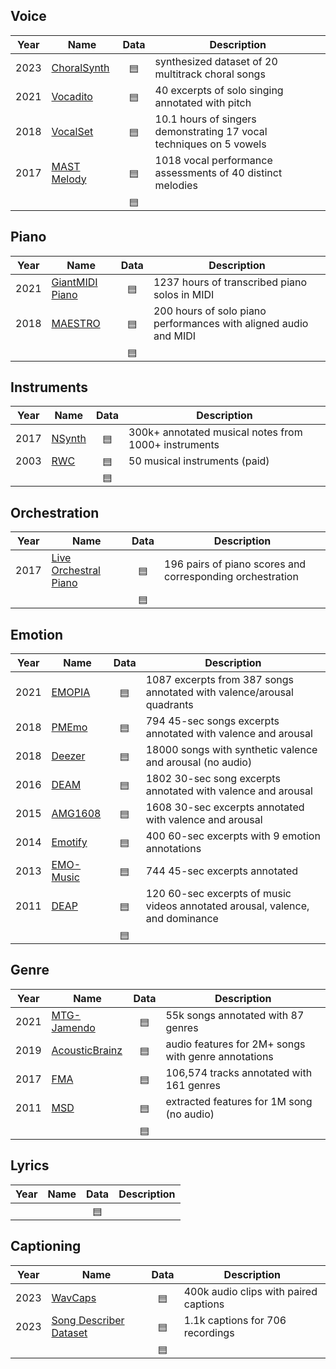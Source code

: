 <!-- Reference: https://www.audiocontentanalysis.org/datasets -->

## Voice
| Year | Name | Data | Description | 
| --- | --- | :---: | --- |
| 2023 | [ChoralSynth](https://arxiv.org/abs/2311.08350) | [▤](https://zenodo.org/records/10161065) | synthesized dataset of 20 multitrack choral songs |
| 2021 | [Vocadito](https://arxiv.org/abs/2110.05580) | [▤](https://zenodo.org/records/5557945) | 40 excerpts of solo singing annotated with pitch |
| 2018 | [VocalSet](https://pseeth.github.io/public/papers/wilkins_seetharaman_ismir18.pdf) | [▤](https://zenodo.org/records/1193957) | 10.1 hours of singers demonstrating 17 vocal techniques on 5 vowels |
| 2017 | [MAST Melody](http://www2.denizyuret.com/bib/bozkurt/bozkurt2017/cmmr2017_BozkurtBaysalYuret.pdf) | [▤](https://zenodo.org/records/8007358) | 1018 vocal performance assessments of 40 distinct melodies |
| | []() | [▤]() | |

## Piano
| Year | Name | Data | Description | 
| --- | --- | :---: | --- |
| 2021 | [GiantMIDI Piano](https://arxiv.org/abs/2010.07061) | [▤](https://github.com/bytedance/GiantMIDI-Piano/tree/master) | 1237 hours of transcribed piano solos in MIDI |
| 2018 | [MAESTRO](https://arxiv.org/abs/1810.12247) | [▤](https://magenta.tensorflow.org/datasets/maestro) | 200 hours of solo piano performances with aligned audio and MIDI |
| | []() | [▤]() | |

## Instruments
| Year | Name | Data | Description | 
| --- | --- | :---: | --- |
| 2017 | [NSynth](https://proceedings.mlr.press/v70/engel17a.html) | [▤](https://magenta.tensorflow.org/nsynth) | 300k+ annotated musical notes from 1000+ instruments |
| 2003 | [RWC](https://jhir.library.jhu.edu/items/7c3a3fd3-9083-42ad-9b00-3bfc5a2ff8a4) | [▤](https://staff.aist.go.jp/m.goto/RWC-MDB/) | 50 musical instruments (paid) |
| | []() | [▤]() | |

## Orchestration
| Year | Name | Data | Description | 
| --- | --- | :---: | --- |
| 2017 | [Live Orchestral Piano](http://smc2017.aalto.fi/media/materials/proceedings/SMC17_p434.pdf) | [▤](https://qsdfo.github.io/LOP/database.html)| 196 pairs of piano scores and corresponding orchestration |
| | []() | [▤]() | |

## Emotion
| Year | Name | Data | Description | 
| --- | --- | :---: | --- |
| 2021 | [EMOPIA](https://arxiv.org/abs/2108.01374) | [▤](https://zenodo.org/records/5090631) | 1087 excerpts from 387 songs annotated with valence/arousal quadrants |
| 2018 | [PMEmo](https://dl.acm.org/doi/abs/10.1145/3206025.3206037) | [▤](https://github.com/HuiZhangDB/PMEmo) | 794 45-sec songs excerpts annotated with valence and arousal |
| 2018 | [Deezer](https://arxiv.org/abs/1809.07276) | [▤](https://github.com/deezer/deezer_mood_detection_dataset) | 18000 songs with synthetic valence and arousal (no audio) |
| 2016 | [DEAM](https://journals.plos.org/plosone/article?id=10.1371/journal.pone.0173392) | [▤](https://cvml.unige.ch/databases/DEAM/) | 1802 30-sec song excerpts annotated with valence and arousal |
| 2015 | [AMG1608](https://ieeexplore.ieee.org/abstract/document/7178058) | [▤](https://amg1608.blogspot.com/) | 1608 30-sec excerpts annotated with valence and arousal |
| 2014 | [Emotify](https://dspace.library.uu.nl/handle/1874/303232) | [▤](https://www.projects.science.uu.nl/memotion/emotifydata/) | 400 60-sec excerpts with 9 emotion annotations |
| 2013 | [EMO-Music](https://dl.acm.org/doi/abs/10.1145/2506364.2506365) | [▤](https://cvml.unige.ch/databases/emoMusic/) | 744 45-sec excerpts annotated  |
| 2011 | [DEAP](https://www.eecs.qmul.ac.uk/mmv/datasets/deap/doc/tac_special_issue_2011.pdf) | [▤](https://www.eecs.qmul.ac.uk/mmv/datasets/deap/readme.html) | 120 60-sec excerpts of music videos annotated arousal, valence, and dominance |
| | []() | [▤]() | |

## Genre
| Year | Name | Data | Description | 
| --- | --- | :---: | --- |
| 2021 | [MTG-Jamendo](https://repositori.upf.edu/handle/10230/42015) | [▤](https://mtg.github.io/mtg-jamendo-dataset/) | 55k songs annotated with 87 genres |
| 2019 | [AcousticBrainz](https://repositori.upf.edu/handle/10230/41985) | [▤](https://mtg.github.io/acousticbrainz-genre-dataset/) | audio features for 2M+ songs with genre annotations |
| 2017 | [FMA](https://arxiv.org/abs/1612.01840) | [▤](https://github.com/mdeff/fma) | 106,574 tracks annotated with 161 genres|
| 2011 | [MSD](https://academiccommons.columbia.edu/doi/10.7916/D8NZ8J07) | [▤](http://millionsongdataset.com/) | extracted features for 1M song (no audio) |
| | []() | [▤]() | |

## Lyrics
| Year | Name | Data | Description | 
| --- | --- | :---: | --- |
| | []() | [▤]() | |

## Captioning
| Year | Name | Data | Description | 
| --- | --- | :---: | --- |
| 2023 | [WavCaps](https://arxiv.org/abs/2303.17395) | [▤](https://github.com/XinhaoMei/WavCaps) | 400k audio clips with paired captions |
| 2023 | [Song Describer Dataset](https://arxiv.org/abs/2311.10057) | [▤](https://zenodo.org/records/10072001) | 1.1k captions for 706 recordings |
| | []() | [▤]() | |


